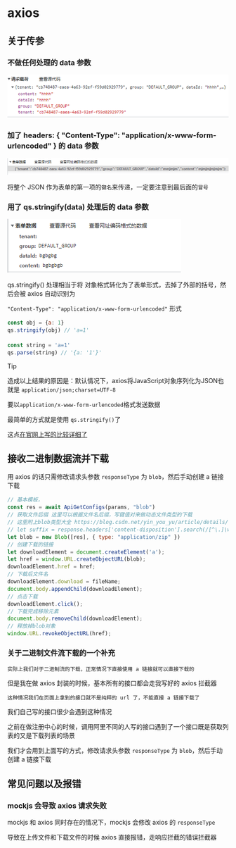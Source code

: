 # axios
## 关于传参
### 不做任何处理的 data 参数
![Image text](./../../images/request/axios1.png)

### 加了 headers: { "Content-Type": "application/x-www-form-urlencoded" } 的 data 参数
![Image text](./../../images/request/axios2.png)

将整个 JSON 作为表单的第一项的`键名`来传递，一定要注意到最后面的`冒号`

### 用了 qs.stringify(data) 处理后的 data 参数
![Image text](./../../images/request/axios3.png)

qs.stringify() 处理相当于将 对象格式转化为了表单形式，去掉了外部的括号，然后会被 axios 自动识别为

`"Content-Type": "application/x-www-form-urlencoded"` 形式
```js
const obj = {a: 1}
qs.stringify(obj) // 'a=1'

const string = 'a=1'
qs.parse(string) // '{a: '1'}'
```

> [!TIP]
> 造成以上结果的原因是：默认情况下，axios将JavaScript对象序列化为JSON也就是 `application/json;charset=UTF-8`
>
> 要以`application/x-www-form-urlencoded`格式发送数据
> 
> 最简单的方式就是使用 `qs.stringify()`了
>
> 这点[在官网上写的比较详细了](http://www.axios-js.com/zh-cn/docs/#%E4%BD%BF%E7%94%A8-application-x-www-form-urlencoded-format)

## 接收二进制数据流并下载
用 axios 的话只需修改请求头参数 `responseType` 为 `blob`，然后手动创建 a 链接下载
```js
// 基本模板，
const res = await ApiGetConfigs(params, "blob")
// 获取文件后缀 这里可以根据文件名后缀，写键值对来做动态文件类型的下载
// 这里附上blob类型大全 https://blog.csdn.net/yin_you_yu/article/details/116261304
// let suffix = response.headers['content-disposition'].search(/[^\.]\w*$/)
let blob = new Blob([res], { type: "application/zip" })
// 创建下载的链接
let downloadElement = document.createElement('a');
let href = window.URL.createObjectURL(blob);
downloadElement.href = href;
// 下载后文件名
downloadElement.download = fileName;
document.body.appendChild(downloadElement);
// 点击下载
downloadElement.click();
// 下载完成移除元素
document.body.removeChild(downloadElement);
// 释放掉blob对象
window.URL.revokeObjectURL(href);
```
### 关于二进制文件流下载的一个补充
`实际上我们对于二进制流的下载，正常情况下直接使用 a 链接就可以直接下载的`

但是我在做 axios 封装的时候，基本所有的接口都会走我写好的 axios 拦截器

`这种情况我们在页面上拿到的接口就不是纯粹的 url 了，不能直接 a 链接下载了`

我们自己写的接口很少会遇到这种情况

之前在做注册中心的时候，调用阿里不同的人写的接口遇到了一个接口既是获取列表的又是下载列表的场景

我们才会用到上面写的方式，修改请求头参数 `responseType` 为 `blob`，然后手动创建 a 链接下载


## 常见问题以及报错
### mockjs 会导致 axios 请求失败
mockjs 和 axios 同时存在的情况下，mockjs 会修改 axios 的 `responseType`

导致在上传文件和下载文件的时候 axios 直接报错，走响应拦截的错误拦截器
